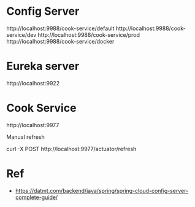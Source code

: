 # Config Server

http://localhost:9988/cook-service/default
http://localhost:9988/cook-service/dev
http://localhost:9988/cook-service/prod
http://localhost:9988/cook-service/docker

# Eureka server

http://localhost:9922


# Cook Service

http://localhost:9977

Manual refresh

curl -X POST http://localhost:9977/actuator/refresh


# Ref
* https://datmt.com/backend/java/spring/spring-cloud-config-server-complete-guide/